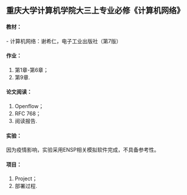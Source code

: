 ## 重庆大学计算机学院大三上专业必修《计算机网络》

#### 教材：
 \- 计算机网络：谢希仁，电子工业出版社（第7版）

#### 作业：
 1. 第1章-第6章；
 2. 第9章.

#### 论文阅读：
 1. Openflow；
 2. RFC 768；
 3. 阅读报告.

#### 实验：
因为疫情影响，实验采用ENSP相关模拟软件完成，不具备参考性。

#### 项目：
 1. Project；
 2. 部署过程.